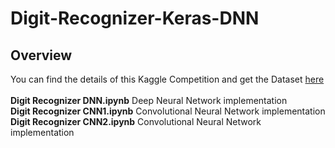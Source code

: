 # Digit-Recognizer-Keras-DNN

## Overview
You can find the details of this Kaggle Competition and get the Dataset [here](https://www.kaggle.com/c/digit-recognizer)
<br>
<br>
__Digit Recognizer DNN.ipynb__ Deep Neural Network implementation
<br>
__Digit Recognizer CNN1.ipynb__ Convolutional Neural Network implementation
<br>
__Digit Recognizer CNN2.ipynb__ Convolutional Neural Network implementation
